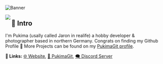 ![Banner](https://user-images.githubusercontent.com/58347116/131690288-c19b511e-5600-4e25-8acf-6f6390d22770.png)

[<img align="left" src="https://lanyard-profile-readme.vercel.app/api/751092600890458203?bg=272942">](https://discord.com/users/751092600890458203)

## 👋 Intro
I'm Pukima (usally called Jaron in realife) a hobby developer & photographer based in northern Germany. Congrats on finding my Github Profile 🎉 More Projects can be found on my [PukimaGit profile](https://git.pukima.site/pukima).

**🔗 Links:** [🌐 Website](https://pukima.site), [🍵 PukimaGit](https://git.pukima.site/pukima), [🗨️ Discord Server](https://discord.gg/ngkUdXQZ8P)
